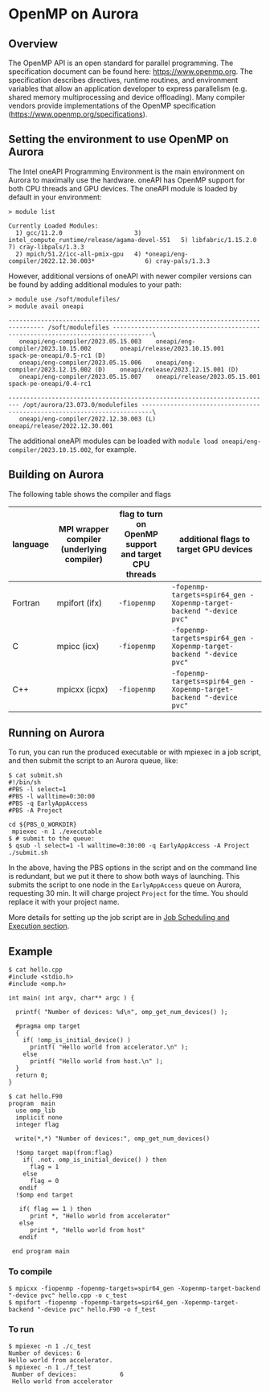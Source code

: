 # OpenMP on Aurora

## Overview

The OpenMP API is an open standard for parallel programming. The specification document can be found here: https://www.openmp.org. The specification describes directives, runtime routines, and environment variables that allow an application developer to express parallelism (e.g. shared memory multiprocessing and device offloading). Many compiler vendors provide implementations of the OpenMP specification (https://www.openmp.org/specifications).

## Setting the environment to use OpenMP on Aurora

The Intel oneAPI Programming Environment is the main environment on Aurora to maximally use the hardware. oneAPI has OpenMP support for both CPU threads and GPU devices. The oneAPI module is loaded by default in your environment:

```
> module list

Currently Loaded Modules:
  1) gcc/11.2.0                    3) intel_compute_runtime/release/agama-devel-551   5) libfabric/1.15.2.0   7) cray-libpals/1.3.3
  2) mpich/51.2/icc-all-pmix-gpu   4) *oneapi/eng-compiler/2022.12.30.003*              6) cray-pals/1.3.3

```

However, additional versions of oneAPI with newer compiler versions can be found by adding additional modules to your path:

```
> module use /soft/modulefiles/
> module avail oneapi

-------------------------------------------------------------------------------- /soft/modulefiles ---------------------------------------------------------------------------------\
   oneapi/eng-compiler/2023.05.15.003    oneapi/eng-compiler/2023.10.15.002        oneapi/release/2023.10.15.001        spack-pe-oneapi/0.5-rc1 (D)
   oneapi/eng-compiler/2023.05.15.006    oneapi/eng-compiler/2023.12.15.002 (D)    oneapi/release/2023.12.15.001 (D)
   oneapi/eng-compiler/2023.05.15.007    oneapi/release/2023.05.15.001             spack-pe-oneapi/0.4-rc1

------------------------------------------------------------------------- /opt/aurora/23.073.0/modulefiles -------------------------------------------------------------------------\
   oneapi/eng-compiler/2022.12.30.003 (L)    oneapi/release/2022.12.30.001
```
The additional oneAPI modules can be loaded with `module load oneapi/eng-compiler/2023.10.15.002`, for example.

## Building on Aurora

The following table shows the compiler and flags

|language | MPI wrapper compiler (underlying compiler) | flag to turn on OpenMP support and target CPU threads | additional flags to target GPU devices
| --- | --- | --- | --- |
| Fortran | mpifort (ifx) | `-fiopenmp` | `-fopenmp-targets=spir64_gen -Xopenmp-target-backend "-device pvc"`
| C | mpicc (icx) | `-fiopenmp` | `-fopenmp-targets=spir64_gen -Xopenmp-target-backend "-device pvc"`
| C++ | mpicxx (icpx) | `-fiopenmp` | `-fopenmp-targets=spir64_gen -Xopenmp-target-backend "-device pvc"`

## Running on Aurora

To run, you can run the produced executable or with mpiexec in a job script, and then submit the script to an Aurora queue, like:

```
$ cat submit.sh
#!/bin/sh
#PBS -l select=1
#PBS -l walltime=0:30:00
#PBS -q EarlyAppAccess 
#PBS -A Project

cd ${PBS_O_WORKDIR}
 mpiexec -n 1 ./executable
$ # submit to the queue:
$ qsub -l select=1 -l walltime=0:30:00 -q EarlyAppAccess -A Project ./submit.sh
```

In the above, having the PBS options in the script and on the command line is redundant, but we put it there to show both ways of launching. This submits the script to one node in the `EarlyAppAccess` queue on Aurora, requesting 30 min. It will charge project `Project` for the time. You should replace it with your project name.

More details for setting up the job script are in [Job Scheduling and Execution section](../../running-jobs/job-and-queue-scheduling.md).

## Example

```
$ cat hello.cpp
#include <stdio.h>
#include <omp.h>

int main( int argv, char** argc ) {

  printf( "Number of devices: %d\n", omp_get_num_devices() );

  #pragma omp target
  {
    if( !omp_is_initial_device() )
      printf( "Hello world from accelerator.\n" );
    else
      printf( "Hello world from host.\n" );
  }
  return 0;
}

$ cat hello.F90
program  main
  use omp_lib
  implicit none
  integer flag
  
  write(*,*) "Number of devices:", omp_get_num_devices()

  !$omp target map(from:flag)
    if( .not. omp_is_initial_device() ) then
      flag = 1
    else
      flag = 0
   endif
  !$omp end target

   if( flag == 1 ) then
      print *, "Hello world from accelerator"
   else
      print *, "Hello world from host"
   endif

 end program main
```
### To compile
```
$ mpicxx -fiopenmp -fopenmp-targets=spir64_gen -Xopenmp-target-backend "-device pvc" hello.cpp -o c_test
$ mpifort -fiopenmp -fopenmp-targets=spir64_gen -Xopenmp-target-backend "-device pvc" hello.F90 -o f_test
```
### To run 
```
$ mpiexec -n 1 ./c_test
Number of devices: 6
Hello world from accelerator.
$ mpiexec -n 1 ./f_test
 Number of devices:            6
 Hello world from accelerator
```


